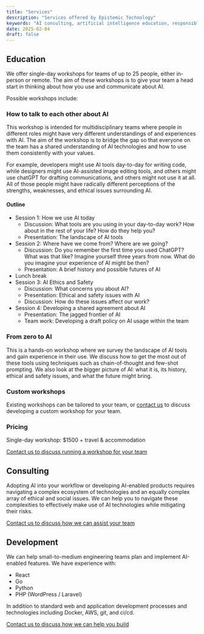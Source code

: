 ```yaml
---
title: "Services"
description: "Services offered by Epistemic Technology"
keywords: "AI consulting, artificial intelligence education, responsible AI development"
date: 2025-02-04
draft: false
---
```


## Education

We offer single-day workshops for teams of up to 25 people, either in-person or remote. The aim of these workshops is to give your team a head start in thinking about how you use and communicate about AI.

Possible workshops include:

### How to talk to each other about AI

This workshop is intended for multidisciplinary teams where people in different roles might have very different understandings of and experiences with AI. The aim of the workshop is to bridge the gap so that everyone on the team has a shared understanding of AI technologies and how to use them consistently with your values.

For example, developers might use AI tools day-to-day for writing code, while designers might use AI-assisted image editing tools, and others might use chatGPT for drafting communications, and others might not use it at all. All of those people might have radically different perceptions of the strengths, weaknesses, and ethical issues surrounding AI.

#### Outline

- Session 1: How we use AI today
  - Discussion: What tools are you using in your day-to-day work? How about in the rest of your life? How do they help you?
  - Presentation: The landscape of AI tools
- Session 2: Where have we come from? Where are we going?
  - Discussion: Do you remember the first time you used ChatGPT? What was that like? Imagine yourself three years from now. What do you imagine your experience of AI might be then?
  - Presentation: A brief history and possible futures of AI
- Lunch break
- Session 3: AI Ethics and Safety
  - Discussion: What concerns you about AI?
  - Presentation: Ethical and safety issues with AI
  - Discussion: How do these issues affect our work?
- Session 4: Developing a shared agreement about AI
  - Presentation: The jagged frontier of AI
  - Team work: Developing a draft policy on AI usage within the team

### From zero to AI

This is a hands-on workshop where we survey the landscape of AI tools and gain experience in their use. We discuss how to get the most out of these tools using techniques such as chain-of-thought and few-shot prompting. We also look at the bigger picture of AI: what it is, its history, ethical and safety issues, and what the future might bring.

### Custom workshops

Existing workshops can be tailored to your team, or [contact us](/contact/) to discuss developing a custom workshop for your team.

### Pricing

Single-day workshop: $1500 + travel & accommodation

<a href="/contact/" class="read-more">Contact us to discuss running a workshop for your team</a>

## Consulting

Adopting AI into your workflow or developing AI-enabled products requires navigating a complex ecosystem of technologies and an equally complex array of ethical and social issues. We can help you to navigate these complexities to effectively make use of AI technologies while mitigating their risks.

<a href="/contact/" class="read-more">Contact us to discuss how we can assist your team</a>

## Development

We can help small-to-medium engineering teams plan and implement AI-enabled features. We have experience with:

- React
- Go
- Python
- PHP (WordPress / Laravel)

In addition to standard web and application development processes and technologies including Docker, AWS, git, and ci/cd.

<a href="/contact/" class="read-more">Contact us to discuss how we can help you build</a>